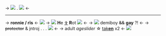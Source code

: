 -> ![](https://i.postimg.cc/8zNx15YL/tumblr-otj8xc-J46i1tganp7o3-250.gif) . ![](https://i.postimg.cc/rwfZM9xL/tumblr-static-10yrb9x044sgws4cgkok80s8k.gif) <-
***
-> **ronnie / rīs** <-
![](https://i.postimg.cc/V6WCPK0q/f9fecf0f.png)
-> ![](https://i.postimg.cc/rwY6QThW/a67f219e.gif) **H**e   [✞]()   **R**ot ![](https://i.postimg.cc/85Q00zLF/0ddb67ee.gif) <-
-> ![](https://i.postimg.cc/tTpz6Zhz/f859348.gif) demiboy ~~&&~~ **gay** ?! <-
-> ~~protector~~ & [i](https://en.m.wikipedia.org/wiki/Ronnie_Radke)ntroj . . . ![](https://i.postimg.cc/B6pBBSpf/image06.gif) <-
-> adult *ageslider* ☆ [tak](https://rentry.co/badapdos)**[en](https://rentry.co/0mor1)** x2 <-
![](https://i.postimg.cc/g0WYvmrD/79681ceb.gif)